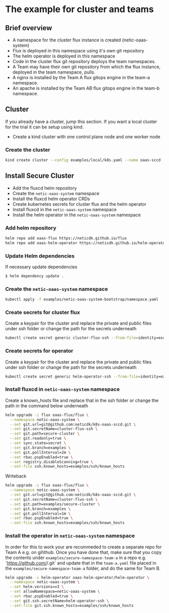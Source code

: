 # The example for cluster and teams

## Brief overview

- A namespace for the cluster flux instance is created (netic-oaas-system)
- Flux is deployed in this namespace using it's own git repository
- The helm operator is deployed in this namespace
- Code in the cluster flux git repository deploys the team namespaces.
- A Team may have their own git repository from which the flux instance, deployed in the team namespace, pulls.
- A nginx is installed by the Team A flux gitops engine in the team-a namespace.
- An apache is installed by the Team AB flux gitops engine in the team-b namespace.

## Cluster
If you already have a cluster, jump this section.
If you want a local cluster for the trial it can be setup using kind.
- Create a kind cluster with one control plane node and one worker node

### Create the cluster

```bash
kind create cluster --config examples/local/k8s.yaml --name oaas-sccd
```

## Install Secure Cluster
- Add the fluxcd helm repository
- Create the `netic-oaas-system` namespace
- Install the fluxcd helm operator CRDs
- Create kubernetes secrets for cluster flux and the helm operator
- Install fluxcd in the `netic-oaas-system` namespace
- Install the helm operator in the `netic-oaas-system` namespace

### Add helm repository

```bash
helm repo add oaas-flux https://neticdk.github.io/flux
helm repo add oaas-helm-operator https://neticdk.github.io/helm-operator
```

### Update Helm dependencies
If necessary update dependencies
```bash
$ helm dependency update .
```

### Create the `netic-oaas-system` namespace

```bash
kubectl apply -f examples/netic-oaas-system-bootstrap/namespace.yaml
```

### Create secrets for cluster flux

Create a keypair for the cluster and replace the private and public files under ssh folder or change the path for the secrets underneath

```bash
kubectl create secret generic cluster-flux-ssh --from-file=identity=examples/ssh/cluster --namespace netic-oaas-system
```

### Create secrets for operator

Create a keypair for the cluster and replace the private and public files under ssh folder or change the path for the secrets underneath

```bash
kubectl create secret generic helm-operator-ssh --from-file=identity=examples/ssh/operator --namespace netic-oaas-system
```

### Install fluxcd in `netic-oaas-system` namespace

Create a known_hosts file and replace that in the ssh folder or change the path in the command below underneath

```bash
helm upgrade -i flux oaas-flux/flux \
  --namespace netic-oaas-system \
  --set git.url=git@github.com:neticdk/k8s-oaas-sccd.git \
  --set git.secretName=cluster-flux-ssh \
  --set git.path=secure-cluster \
  --set git.readonly=true \
  --set sync.state=secret \
  --set git.branch=examples \
  --set git.pollInterval=2m \
  --set rbac.pspEnabled=true \
  --set registry.disableScanning=true \
  --set-file ssh.known_hosts=examples/ssh/known_hosts
```

Writeback 
```bash
helm upgrade -i flux oaas-flux/flux \
  --namespace netic-oaas-system \
  --set git.url=git@github.com:neticdk/k8s-oaas-sccd.git \
  --set git.secretName=cluster-flux-ssh \
  --set git.path=examples/secure-cluster \
  --set git.branch=examples \
  --set git.pollInterval=1m \
  --set rbac.pspEnabled=true \
  --set-file ssh.known_hosts=examples/ssh/known_hosts
```

### Install the operator in `netic-oaas-system` namespace
In order for this to work your are recommeded to create a separate repo for Team A e.g. on gihthub. Once you have done that, make sure that you copy the contents under `examples/secure-namespace-team-a` in a repo e.g. ´https://github.com/<user>/<team-a-repo>.git´ and update that in the `team-a.yaml` file placed in the `examples/secure-namespace-team-a` folder, and do the same for Team B.

```bash
helm upgrade -i helm-operator oaas-helm-operator/helm-operator \
  --namespace netic-oaas-system \
  --set helm.versions=v3 \
  --set allowNamespace=netic-oaas-system \
  --set rbac.pspEnabled=true \
  --set git.ssh.secretName=helm-operator-ssh \
  --set-file git.ssh.known_hosts=examples/ssh/known_hosts
```






